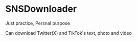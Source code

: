 # SNSDownloader
Just practice, Persnal purpose

Can download Twitter(X) and TikTok's text, photo and video
